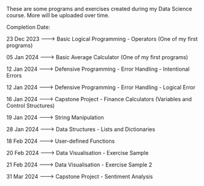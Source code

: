 These are some programs and exercises created during my Data Science course. More will be uploaded over time.


Completion Date:

23 Dec 2023  --->  Basic Logical Programming - Operators    (One of my first programs)

05 Jan 2024  --->  Basic Average Calculator                 (One of my first programs)

12 Jan 2024  --->  Defensive Programming - Error Handling - Intentional Errors

12 Jan 2024  --->  Defensive Programming - Error Handling - Logical Error

16 Jan 2024  --->  Capstone Project - Finance Calculators  (Variables and Control Structures)

19 Jan 2024  --->  String Manipulation

28 Jan 2024  --->  Data Structures - Lists and Dictionaries

18 Feb 2024  --->  User-defined Functions

20 Feb 2024  --->  Data Visualisation - Exercise Sample

21 Feb 2024  --->  Data Visualisation - Exercise Sample 2

31 Mar 2024 --->  Capstone Project - Sentiment Analysis
